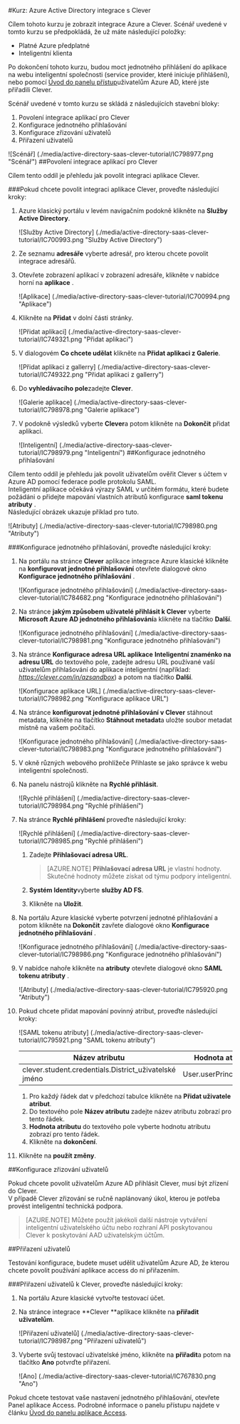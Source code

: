 <properties 
    pageTitle="Kurz: Azure Active Directory integrace s Clever | Microsoft Azure" 
    description="Naučte se používat Clever s Azure Active Directory povolit jednotné přihlašování, automatizované zřizování a další!" 
    services="active-directory" 
    authors="jeevansd"  
    documentationCenter="na" 
    manager="femila"/>
<tags 
    ms.service="active-directory" 
    ms.devlang="na" 
    ms.topic="article" 
    ms.tgt_pltfrm="na" 
    ms.workload="identity" 
    ms.date="09/29/2016" 
    ms.author="jeedes" />

#<a name="tutorial-azure-active-directory-integration-with-clever"></a>Kurz: Azure Active Directory integrace s Clever

Cílem tohoto kurzu je zobrazit integrace Azure a Clever. Scénář uvedené v tomto kurzu se předpokládá, že už máte následující položky:

-   Platné Azure předplatné
-   Inteligentní klienta

Po dokončení tohoto kurzu, budou moct jednotného přihlášení do aplikace na webu inteligentní společnosti (service provider, které iniciuje přihlášení), nebo pomocí [Úvod do panelu přístup](active-directory-saas-access-panel-introduction.md)uživatelům Azure AD, které jste přiřadili Clever.

Scénář uvedené v tomto kurzu se skládá z následujících stavební bloky:

1.  Povolení integrace aplikací pro Clever
2.  Konfigurace jednotného přihlašování
3.  Konfigurace zřizování uživatelů
4.  Přiřazení uživatelů

![Scénář] (./media/active-directory-saas-clever-tutorial/IC798977.png "Scénář")
##<a name="enabling-the-application-integration-for-clever"></a>Povolení integrace aplikací pro Clever

Cílem tento oddíl je přehledu jak povolit integraci aplikace Clever.

###<a name="to-enable-the-application-integration-for-clever-perform-the-following-steps"></a>Pokud chcete povolit integraci aplikace Clever, proveďte následující kroky:

1.  Azure klasický portálu v levém navigačním podokně klikněte na **Služby Active Directory**.

    ![Služby Active Directory] (./media/active-directory-saas-clever-tutorial/IC700993.png "Služby Active Directory")

2.  Ze seznamu **adresáře** vyberte adresář, pro kterou chcete povolit integrace adresářů.

3.  Otevřete zobrazení aplikací v zobrazení adresáře, klikněte v nabídce horní na **aplikace** .

    ![Aplikace] (./media/active-directory-saas-clever-tutorial/IC700994.png "Aplikace")

4.  Klikněte na **Přidat** v dolní části stránky.

    ![Přidat aplikaci] (./media/active-directory-saas-clever-tutorial/IC749321.png "Přidat aplikaci")

5.  V dialogovém **Co chcete udělat** klikněte na **Přidat aplikaci z Galerie**.

    ![Přidat aplikaci z gallerry] (./media/active-directory-saas-clever-tutorial/IC749322.png "Přidat aplikaci z gallerry")

6.  Do **vyhledávacího pole**zadejte **Clever**.

    ![Galerie aplikace] (./media/active-directory-saas-clever-tutorial/IC798978.png "Galerie aplikace")

7.  V podokně výsledků vyberte **Clever**a potom klikněte na **Dokončit** přidat aplikaci.

    ![Inteligentní] (./media/active-directory-saas-clever-tutorial/IC798979.png "Inteligentní")
##<a name="configuring-single-sign-on"></a>Konfigurace jednotného přihlašování

Cílem tento oddíl je přehledu jak povolit uživatelům ověřit Clever s účtem v Azure AD pomocí federace podle protokolu SAML.  
Inteligentní aplikace očekává výrazy SAML v určitém formátu, které budete požádáni o přidejte mapování vlastních atributů konfigurace **saml tokenu atributy** .  
Následující obrázek ukazuje příklad pro tuto.

![Atributy] (./media/active-directory-saas-clever-tutorial/IC798980.png "Atributy")

###<a name="to-configure-single-sign-on-perform-the-following-steps"></a>Konfigurace jednotného přihlašování, proveďte následující kroky:

1.  Na portálu na stránce **Clever** aplikace integrace Azure klasické klikněte na **konfigurovat jednotné přihlašování** otevřete dialogové okno **Konfigurace jednotného přihlašování** .

    ![Konfigurace jednotného přihlašování] (./media/active-directory-saas-clever-tutorial/IC784682.png "Konfigurace jednotného přihlašování")

2.  Na stránce **jakým způsobem uživatelé přihlásit k Clever** vyberte **Microsoft Azure AD jednotného přihlašování**a klikněte na tlačítko **Další**.

    ![Konfigurace jednotného přihlašování] (./media/active-directory-saas-clever-tutorial/IC798981.png "Konfigurace jednotného přihlašování")

3.  Na stránce **Konfigurace adresa URL aplikace** **Inteligentní znaménko na adresu URL** do textového pole, zadejte adresu URL používané vaší uživatelům přihlašování do aplikace inteligentní (například: *https://clever.com/in/azsandbox*) a potom na tlačítko **Další**.

    ![Konfigurace aplikace URL] (./media/active-directory-saas-clever-tutorial/IC798982.png "Konfigurace aplikace URL")

4.  Na stránce **konfigurovat jednotné přihlašování v Clever** stáhnout metadata, klikněte na tlačítko **Stáhnout metadat**a uložte soubor metadat místně na vašem počítači.

    ![Konfigurace jednotného přihlašování] (./media/active-directory-saas-clever-tutorial/IC798983.png "Konfigurace jednotného přihlašování")

5.  V okně různých webového prohlížeče Přihlaste se jako správce k webu inteligentní společnosti.

6.  Na panelu nástrojů klikněte na **Rychlé přihlásit**.

    ![Rychlé přihlášení] (./media/active-directory-saas-clever-tutorial/IC798984.png "Rychlé přihlášení")

7.  Na stránce **Rychlé přihlášení** proveďte následující kroky:

    ![Rychlé přihlášení] (./media/active-directory-saas-clever-tutorial/IC798985.png "Rychlé přihlášení")

    1.  Zadejte **Přihlašovací adresa URL**.  

        >[AZURE.NOTE] **Přihlašovací adresa URL** je vlastní hodnoty.
Skutečné hodnoty můžete získat od týmu podpory inteligentní.

    2.  **Systém Identity**vyberte **služby AD FS**.
    3.  Klikněte na **Uložit**.

8.  Na portálu Azure klasické vyberte potvrzení jednotné přihlašování a potom klikněte na **Dokončit** zavřete dialogové okno **Konfigurace jednotného přihlašování** .

    ![Konfigurace jednotného přihlašování] (./media/active-directory-saas-clever-tutorial/IC798986.png "Konfigurace jednotného přihlašování")

9.  V nabídce nahoře klikněte na **atributy** otevřete dialogové okno **SAML tokenu atributy** .

    ![Atributy] (./media/active-directory-saas-clever-tutorial/IC795920.png "Atributy")

10. Pokud chcete přidat mapování povinný atribut, proveďte následující kroky:

    ![SAML tokenu atributy] (./media/active-directory-saas-clever-tutorial/IC795921.png "SAML tokenu atributy")

  	|Název atributu|Hodnota atributu|
  	|---|---|
  	|clever.student.credentials.District\_uživatelské jméno|User.userPrincipalName|

    1.  Pro každý řádek dat v předchozí tabulce klikněte na **Přidat uživatele atribut**.
    2.  Do textového pole **Název atributu** zadejte název atributu zobrazí pro tento řádek.
    3.  **Hodnota atributu** do textového pole vyberte hodnotu atributu zobrazí pro tento řádek.
    4.  Klikněte na **dokončení**.

11. Klikněte na **použít změny**.

##<a name="configuring-user-provisioning"></a>Konfigurace zřizování uživatelů

Pokud chcete povolit uživatelům Azure AD přihlásit Clever, musí být zřízení do Clever.  
V případě Clever zřizování se ručně naplánovaný úkol, kterou je potřeba provést inteligentní technická podpora.

>[AZURE.NOTE] Můžete použít jakékoli další nástroje vytváření inteligentní uživatelského účtu nebo rozhraní API poskytovanou Clever k poskytování AAD uživatelským účtům.

##<a name="assigning-users"></a>Přiřazení uživatelů

Testování konfigurace, budete muset udělit uživatelům Azure AD, že kterou chcete povolit používání aplikace access do ní přiřazením.

###<a name="to-assign-users-to-clever-perform-the-following-steps"></a>Přiřazení uživatelů k Clever, proveďte následující kroky:

1.  Na portálu Azure klasické vytvořte testovací účet.

2.  Na stránce integrace **Clever **aplikace klikněte na **přiřadit uživatelům**.

    ![Přiřazení uživatelů] (./media/active-directory-saas-clever-tutorial/IC798987.png "Přiřazení uživatelů")

3.  Vyberte svůj testovací uživatelské jméno, klikněte na **přiřadit**a potom na tlačítko **Ano** potvrďte přiřazení.

    ![Ano] (./media/active-directory-saas-clever-tutorial/IC767830.png "Ano")

Pokud chcete testovat vaše nastavení jednotného přihlašování, otevřete Panel aplikace Access. Podrobné informace o panelu přístupu najdete v článku [Úvod do panelu aplikace Access](active-directory-saas-access-panel-introduction.md).
